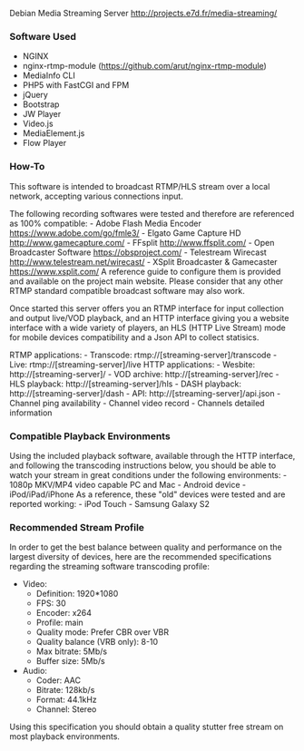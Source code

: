 Debian Media Streaming Server
http://projects.e7d.fr/media-streaming/


### Software Used

- NGINX
- nginx-rtmp-module (https://github.com/arut/nginx-rtmp-module)
- MediaInfo CLI
- PHP5 with FastCGI and FPM
- jQuery
- Bootstrap
- JW Player
- Video.js
- MediaElement.js
- Flow Player


### How-To

This software is intended to broadcast RTMP/HLS stream over a local network,
accepting various connections input.

The following recording softwares were tested and therefore are referenced as
100% compatible:
	- Adobe Flash Media Encoder         https://www.adobe.com/go/fmle3/
	- Elgato Game Capture HD            http://www.gamecapture.com/
	- FFsplit                           http://www.ffsplit.com/
	- Open Broadcaster Software         https://obsproject.com/
	- Telestream Wirecast               http://www.telestream.net/wirecast/
	- XSplit Broadcaster & Gamecaster   https://www.xsplit.com/
A reference guide to configure them is provided and available on the project
main website.
Please consider that any other RTMP standard compatible broadcast software may
also work.

Once started this server offers you an RTMP interface for input collection and
output live/VOD playback, and an HTTP interface giving you a website interface with
a wide variety of players, an HLS (HTTP Live Stream) mode for mobile devices
compatibility and a Json API to collect statisics.

RTMP applications:
	- Transcode: rtmp://[streaming-server]/transcode
	- Live: rtmp://[streaming-server]/live
HTTP applications:
	- Wesbite: http://[streaming-server]/
	- VOD archive: http://[streaming-server]/rec
	- HLS playback: http://[streaming-server]/hls
	- DASH playback: http://[streaming-server]/dash
	- API: http://[streaming-server]/api.json
		- Channel ping availability
		- Channel video record
		- Channels detailed information


### Compatible Playback Environments

Using the included playback software, available through the HTTP interface, and
following the transcoding instructions below, you should be able to watch your
stream in great conditions under the following environments:
	- 1080p MKV/MP4 video capable PC and Mac
	- Android device
	- iPod/iPad/iPhone
As a reference, these "old" devices were tested and are reported working:
	- iPod Touch
	- Samsung Galaxy S2


### Recommended Stream Profile

In order to get the best balance between quality and performance on the largest
diversity of devices, here are the recommended specifications regarding the
streaming software transcoding profile:
- Video:
	- Definition: 1920*1080
	- FPS: 30
	- Encoder: x264
	- Profile: main
	- Quality mode: Prefer CBR over VBR
	- Quality balance (VRB only): 8-10
	- Max bitrate: 5Mb/s
	- Buffer size: 5Mb/s
- Audio:
	- Coder: AAC
	- Bitrate: 128kb/s
	- Format: 44.1kHz
	- Channel: Stereo

Using this specification you should obtain a quality stutter free stream on
most playback environments.

